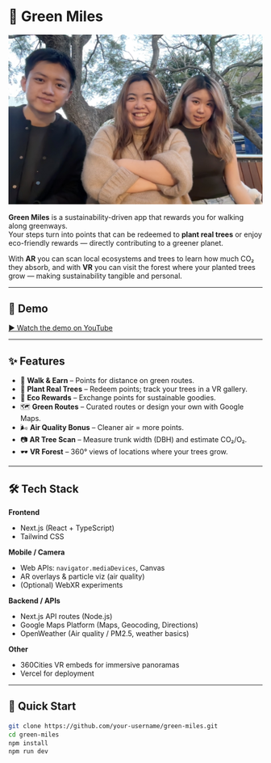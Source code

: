 # 🌱 Green Miles

![Cover](./public/selfie.jpg)

**Green Miles** is a sustainability-driven app that rewards you for walking along greenways.  
Your steps turn into points that can be redeemed to **plant real trees** or enjoy eco-friendly rewards — directly contributing to a greener planet.  

With **AR** you can scan local ecosystems and trees to learn how much CO₂ they absorb, and with **VR** you can visit the forest where your planted trees grow — making sustainability tangible and personal.

---

## 📸 Demo

[▶️ Watch the demo on YouTube](https://youtu.be/jENykx-CXHI)

---

## ✨ Features

- 🚶 **Walk & Earn** – Points for distance on green routes.
- 🌳 **Plant Real Trees** – Redeem points; track your trees in a VR gallery.
- 🍎 **Eco Rewards** – Exchange points for sustainable goodies.
- 🗺 **Green Routes** – Curated routes or design your own with Google Maps.
- 🌬 **Air Quality Bonus** – Cleaner air = more points.
- 📷 **AR Tree Scan** – Measure trunk width (DBH) and estimate CO₂/O₂.
- 🕶 **VR Forest** – 360° views of locations where your trees grow.

---

## 🛠 Tech Stack

**Frontend**
- Next.js (React + TypeScript)
- Tailwind CSS

**Mobile / Camera**
- Web APIs: `navigator.mediaDevices`, Canvas
- AR overlays & particle viz (air quality)
- (Optional) WebXR experiments

**Backend / APIs**
- Next.js API routes (Node.js)
- Google Maps Platform (Maps, Geocoding, Directions)
- OpenWeather (Air quality / PM2.5, weather basics)

**Other**
- 360Cities VR embeds for immersive panoramas
- Vercel for deployment

---

## 🚀 Quick Start

```bash
git clone https://github.com/your-username/green-miles.git
cd green-miles
npm install
npm run dev
